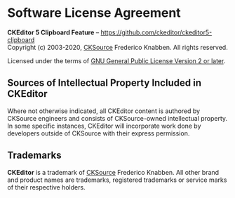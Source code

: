 Software License Agreement
==========================

**CKEditor 5 Clipboard Feature** – https://github.com/ckeditor/ckeditor5-clipboard <br>
Copyright (c) 2003-2020, [CKSource](http://cksource.com) Frederico Knabben. All rights reserved.

Licensed under the terms of [GNU General Public License Version 2 or later](http://www.gnu.org/licenses/gpl.html).

Sources of Intellectual Property Included in CKEditor
-----------------------------------------------------

Where not otherwise indicated, all CKEditor content is authored by CKSource engineers and consists of CKSource-owned intellectual property. In some specific instances, CKEditor will incorporate work done by developers outside of CKSource with their express permission.

Trademarks
----------

**CKEditor** is a trademark of [CKSource](http://cksource.com) Frederico Knabben. All other brand and product names are trademarks, registered trademarks or service marks of their respective holders.
